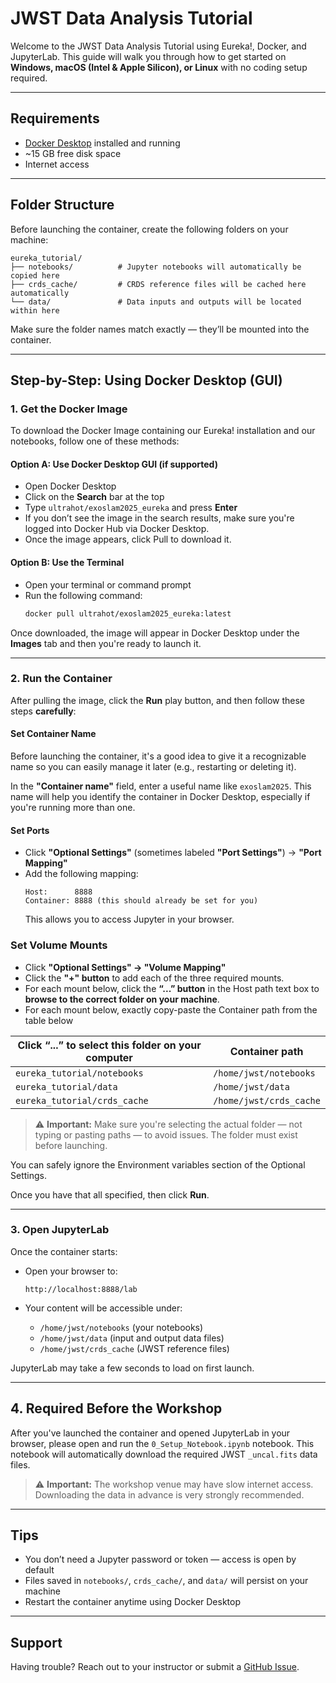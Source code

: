 # JWST Data Analysis Tutorial

Welcome to the JWST Data Analysis Tutorial using Eureka!, Docker, and JupyterLab. This guide will walk you through how to get started on **Windows, macOS (Intel & Apple Silicon), or Linux** with no coding setup required.

---

## Requirements

- [Docker Desktop](https://www.docker.com/products/docker-desktop) installed and running
- ~15 GB free disk space
- Internet access

---

## Folder Structure

Before launching the container, create the following folders on your machine:

```
eureka_tutorial/
├── notebooks/          # Jupyter notebooks will automatically be copied here
├── crds_cache/         # CRDS reference files will be cached here automatically
└── data/               # Data inputs and outputs will be located within here
```

Make sure the folder names match exactly — they’ll be mounted into the container.

---

## Step-by-Step: Using Docker Desktop (GUI)

### 1. Get the Docker Image

To download the Docker Image containing our Eureka! installation and our notebooks, follow one of these methods:

#### Option A: Use Docker Desktop GUI (if supported)
- Open Docker Desktop
- Click on the **Search** bar at the top
- Type `ultrahot/exoslam2025_eureka` and press **Enter**
- If you don’t see the image in the search results, make sure you're logged into Docker Hub via Docker Desktop.
- Once the image appears, click Pull to download it.

#### Option B: Use the Terminal
- Open your terminal or command prompt
- Run the following command:
  ```bash
  docker pull ultrahot/exoslam2025_eureka:latest
  ```

Once downloaded, the image will appear in Docker Desktop under the **Images** tab and then you're ready to launch it.

---

### 2. Run the Container

After pulling the image, click the **Run** play button, and then follow these steps **carefully**:

#### Set Container Name

Before launching the container, it's a good idea to give it a recognizable name so you can easily manage it later (e.g., restarting or deleting it).

In the **"Container name"** field, enter a useful name like `exoslam2025`. This name will help you identify the container in Docker Desktop, especially if you're running more than one.


#### Set Ports
- Click **"Optional Settings"** (sometimes labeled **"Port Settings"**) → **"Port Mapping"**
- Add the following mapping:
  ```
  Host:      8888
  Container: 8888 (this should already be set for you)
  ```
  This allows you to access Jupyter in your browser.

### Set Volume Mounts

- Click **"Optional Settings" → "Volume Mapping"**
- Click the **"+" button** to add each of the three required mounts.
- For each mount below, click the **“...” button** in the Host path text box to **browse to the correct folder on your machine**.
- For each mount below, exactly copy-paste the Container path from the table below

| Click “...” to select this folder on your computer     | Container path                 |
|--------------------------------------------------------|--------------------------------|
| `eureka_tutorial/notebooks`                            | `/home/jwst/notebooks`         |
| `eureka_tutorial/data`                                 | `/home/jwst/data`              |
| `eureka_tutorial/crds_cache`                           | `/home/jwst/crds_cache`        |

> ⚠️ **Important:** Make sure you're selecting the actual folder — not typing or pasting paths — to avoid issues. The folder must exist before launching.

You can safely ignore the Environment variables section of the Optional Settings.

Once you have that all specified, then click **Run**.

---

### 3. Open JupyterLab

Once the container starts:

- Open your browser to:
  ```
  http://localhost:8888/lab
  ```

- Your content will be accessible under:
  - `/home/jwst/notebooks` (your notebooks)
  - `/home/jwst/data` (input and output data files)
  - `/home/jwst/crds_cache` (JWST reference files)

JupyterLab may take a few seconds to load on first launch.

---

## 4. Required Before the Workshop

After you've launched the container and opened JupyterLab in your browser, please open and run the `0_Setup_Notebook.ipynb` notebook.
This notebook will automatically download the required JWST `_uncal.fits` data files.

> ⚠️ **Important:** The workshop venue may have slow internet access. Downloading the data in advance is very strongly recommended.

---

## Tips

- You don’t need a Jupyter password or token — access is open by default
- Files saved in `notebooks/`, `crds_cache/`, and `data/` will persist on your machine
- Restart the container anytime using Docker Desktop

---

## Support

Having trouble? Reach out to your instructor or submit a [GitHub Issue](https://github.com/taylorbell57/ExoSLAM2025_Eureka/issues).
